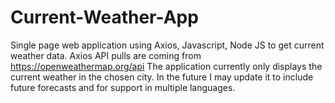# Current-Weather-App
Single page web application using Axios, Javascript, Node JS to get current weather data. Axios API pulls are coming from https://openweathermap.org/api
The application currently only displays the current weather in the chosen city. In the future I may update it to include future forecasts and for support in multiple languages.
